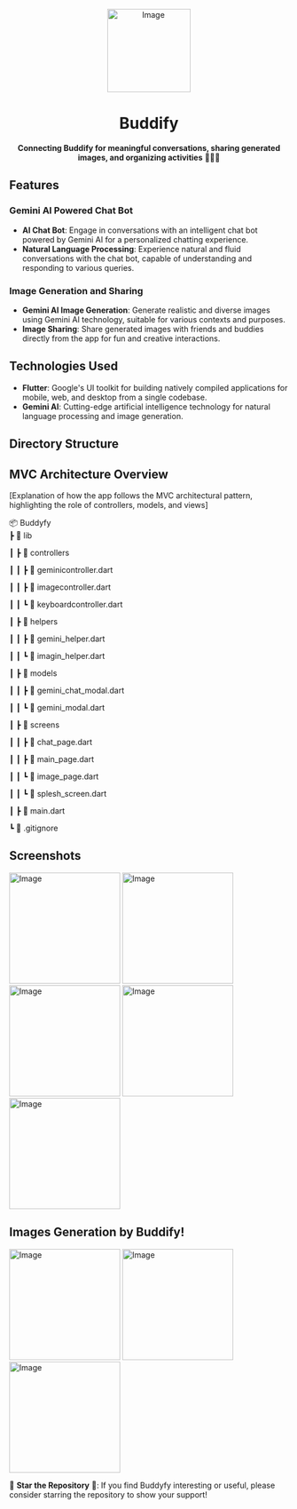 <p align="center">
  <img src="https://github.com/tushal13/Buddify/assets/113960162/31c5e257-89cb-45ad-a417-47c7f91044d4" alt="Image" width="150" />

</p>

<h1 align="center">Buddify</h1>

<p align="center">
  <strong>Connecting Buddify for meaningful conversations, sharing generated images, and organizing activities</strong> 🤝📸🎉
</p>

## Features

### Gemini AI Powered Chat Bot

- **AI Chat Bot**: Engage in conversations with an intelligent chat bot powered by Gemini AI for a personalized chatting experience.
- **Natural Language Processing**: Experience natural and fluid conversations with the chat bot, capable of understanding and responding to various queries.

### Image Generation and Sharing

- **Gemini AI Image Generation**: Generate realistic and diverse images using Gemini AI technology, suitable for various contexts and purposes.
- **Image Sharing**: Share generated images with friends and buddies directly from the app for fun and creative interactions.

## Technologies Used

- **Flutter**: Google's UI toolkit for building natively compiled applications for mobile, web, and desktop from a single codebase.
- **Gemini AI**: Cutting-edge artificial intelligence technology for natural language processing and image generation.


## Directory Structure

## MVC Architecture Overview

[Explanation of how the app follows the MVC architectural pattern, highlighting the role of controllers, models, and views]

📦 Buddyfy                                                                                       
 ┣ 📂 lib
 
 ┃ ┣ 📂 controllers
 
 ┃ ┃ ┣ 📜 geminicontroller.dart
 
 ┃ ┃ ┣ 📜 imagecontroller.dart
 
 ┃ ┃ ┗ 📜 keyboardcontroller.dart
 
 ┃ ┣ 📂 helpers
 
 ┃ ┃ ┣ 📜 gemini_helper.dart
 
 ┃ ┃ ┗ 📜 imagin_helper.dart
 
 ┃ ┣ 📂 models
 
 ┃ ┃ ┣ 📜 gemini_chat_modal.dart
 
 ┃ ┃ ┗ 📜 gemini_modal.dart
 
 ┃ ┣ 📂 screens
 
 ┃ ┃ ┣ 📜 chat_page.dart
 
 ┃ ┃ ┣ 📜 main_page.dart
 
 ┃ ┃ ┗ 📜 image_page.dart
 
 ┃ ┃ ┗ 📜 splesh_screen.dart
 
 ┃ ┣ 📜 main.dart
 
 ┗ 📜 .gitignore

## Screenshots

<img src="https://github.com/tushal13/Buddify/assets/113960162/762e239a-0752-4918-a84e-0c39566a3f9c" alt="Image" width="200"> 

<img src="https://github.com/tushal13/Buddify/assets/113960162/f2a92c4b-7d9e-4e52-be08-51db50b5a9a8" alt="Image" width="200"> 

<img src="https://github.com/tushal13/Buddify/assets/113960162/21f5cfa5-1c3c-433a-823a-85562f284c21" alt="Image" width="200"> 

<img src="https://github.com/tushal13/Buddify/assets/113960162/83ec5475-df08-4544-8a35-775d00247a0c" alt="Image" width="200"> 

<img src="https://github.com/tushal13/Buddify/assets/113960162/c4858db0-d562-42ce-9c46-0bface2ff0aa" alt="Image" width="200"> 

## Images Generation by Buddify!

<img src="https://github.com/tushal13/Buddify/assets/113960162/e9c6503a-bc6f-4a54-bfad-cc2d1ac92b8f" alt="Image" width="200" height="200"> 

<img src="https://github.com/tushal13/Buddify/assets/113960162/1f3efbeb-804c-45ef-b98d-2172ff86b703" alt="Image" width="200" height="200"> 

<img src="https://github.com/tushal13/Buddify/assets/113960162/343dcf59-82ca-4150-9545-3ce553a7bbeb" alt="Image" width="200" height="200"> 

🌟 **Star the Repository** 🌟: If you find Buddyfy interesting or useful, please consider starring the repository to show your support!
